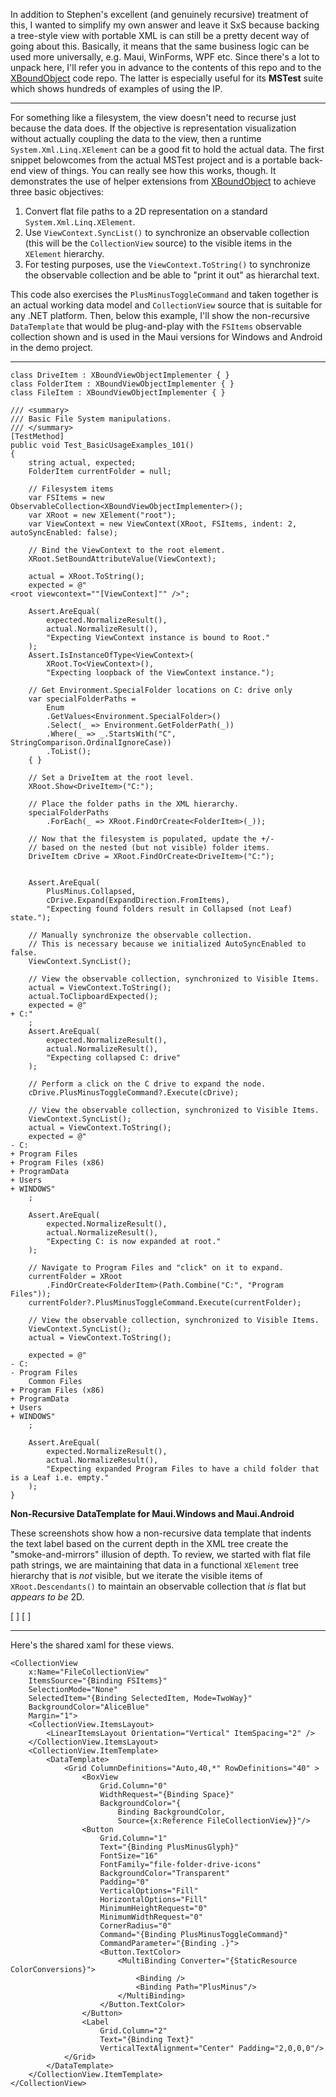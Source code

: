 In addition to Stephen's excellent (and genuinely recursive) treatment of this, I wanted to simplify my own answer and leave it SxS because backing a tree-style view with portable XML is can still be a pretty decent way of going about this. Basically, it means that the same business logic can be used more universally, e.g. Maui, WinForms, WPF etc. Since there's a lot to unpack here, I'll refer you in advance to the contents of this repo and to the [XBoundObject](https://github.com/IVSoftware/IVSoftware.Portable.Xml.Linq.XBoundObject.git) code repo. The latter is especially useful for its **MSTest** suite which shows hundreds of examples of using the IP.
___

For something like a filesystem, the view doesn't need to recurse just because the data does. If the objective is representation visualization without actually coupling the data to the view, then a runtime `System.Xml.Linq.XElement` can be a good fit to hold the actual data. The first snippet belowcomes from the actual MSTest project and is a portable back-end view of things. You can really see how this works, though. It demonstrates the use of helper extensions from [XBoundObject](https://www.nuget.org/packages/IVSoftware.Portable.Xml.Linq.XBoundObject/2.0.0) to achieve three basic objectives:

1. Convert flat file paths to a 2D representation on a standard `System.Xml.Linq.XElement`.
2. Use `ViewContext.SyncList()` to synchronize an observable collection (this will be the `CollectionView` source) to the visible items in the `XElement` hierarchy.
3. For testing purposes, use the `ViewContext.ToString()` to synchronize the observable collection and be able to "print it out" as hierarchal text.

This code also exercises the `PlusMinusToggleCommand` and taken together is an actual working data model and `CollectionView` source that is suitable for any .NET platform. Then, below this example, I'll show the non-recursive `DataTemplate` that would be plug-and-play with the `FSItems` observable collection shown and is used in the Maui versions for Windows and Android in the demo project.

___

```
class DriveItem : XBoundViewObjectImplementer { }
class FolderItem : XBoundViewObjectImplementer { }
class FileItem : XBoundViewObjectImplementer { }

/// <summary>
/// Basic File System manipulations.
/// </summary>
[TestMethod]
public void Test_BasicUsageExamples_101()
{
    string actual, expected;
    FolderItem currentFolder = null;

    // Filesystem items
    var FSItems = new ObservableCollection<XBoundViewObjectImplementer>();
    var XRoot = new XElement("root");
    var ViewContext = new ViewContext(XRoot, FSItems, indent: 2, autoSyncEnabled: false);

    // Bind the ViewContext to the root element.
    XRoot.SetBoundAttributeValue(ViewContext);

    actual = XRoot.ToString();
    expected = @" 
<root viewcontext=""[ViewContext]"" />";

    Assert.AreEqual(
        expected.NormalizeResult(),
        actual.NormalizeResult(),
        "Expecting ViewContext instance is bound to Root."
    );
    Assert.IsInstanceOfType<ViewContext>(
        XRoot.To<ViewContext>(),
        "Expecting loopback of the ViewContext instance.");

    // Get Environment.SpecialFolder locations on C: drive only
    var specialFolderPaths =
        Enum
        .GetValues<Environment.SpecialFolder>()
        .Select(_ => Environment.GetFolderPath(_))
        .Where(_ => _.StartsWith("C", StringComparison.OrdinalIgnoreCase))
        .ToList();
    { }

    // Set a DriveItem at the root level.
    XRoot.Show<DriveItem>("C:");

    // Place the folder paths in the XML hierarchy.
    specialFolderPaths
        .ForEach(_ => XRoot.FindOrCreate<FolderItem>(_));

    // Now that the filesystem is populated, update the +/-
    // based on the nested (but not visible) folder items.
    DriveItem cDrive = XRoot.FindOrCreate<DriveItem>("C:");

        
    Assert.AreEqual(
        PlusMinus.Collapsed,
        cDrive.Expand(ExpandDirection.FromItems),
        "Expecting found folders result in Collapsed (not Leaf) state.");

    // Manually synchronize the observable collection.
    // This is necessary because we initialized AutoSyncEnabled to false.
    ViewContext.SyncList();

    // View the observable collection, synchronized to Visible Items.
    actual = ViewContext.ToString();
    actual.ToClipboardExpected();
    expected = @" 
+ C:"
    ;
    Assert.AreEqual(
        expected.NormalizeResult(),
        actual.NormalizeResult(),
        "Expecting collapsed C: drive"
    );

    // Perform a click on the C drive to expand the node.
    cDrive.PlusMinusToggleCommand?.Execute(cDrive);

    // View the observable collection, synchronized to Visible Items.
    ViewContext.SyncList();
    actual = ViewContext.ToString();
    expected = @" 
- C:
+ Program Files
+ Program Files (x86)
+ ProgramData
+ Users
+ WINDOWS"
    ;

    Assert.AreEqual(
        expected.NormalizeResult(),
        actual.NormalizeResult(),
        "Expecting C: is now expanded at root."
    );

    // Navigate to Program Files and "click" on it to expand.
    currentFolder = XRoot
        .FindOrCreate<FolderItem>(Path.Combine("C:", "Program Files"));
    currentFolder?.PlusMinusToggleCommand.Execute(currentFolder);

    // View the observable collection, synchronized to Visible Items.
    ViewContext.SyncList();
    actual = ViewContext.ToString();

    expected = @" 
- C:
- Program Files
    Common Files
+ Program Files (x86)
+ ProgramData
+ Users
+ WINDOWS"
    ;

    Assert.AreEqual(
        expected.NormalizeResult(),
        actual.NormalizeResult(),
        "Expecting expanded Program Files to have a child folder that is a Leaf i.e. empty."
    );
}
```

**Non-Recursive DataTemplate for Maui.Windows and Maui.Android**


These screenshots show how a non-recursive data template that indents the text label based on the current depth in the XML tree create the "smoke-and-mirrors" illusion of depth. To review, we started with flat file path strings, we are maintaining that data in a functional `XElement` tree hierarchy that is _not_ visible, but we iterate the visible items of `XRoot.Descendants()` to maintain an observable collection that _is_ flat but _appears to be_ 2D.


[ ]    [ ]

___

Here's the shared xaml for these views.

```
<CollectionView 
    x:Name="FileCollectionView" 
    ItemsSource="{Binding FSItems}" 
    SelectionMode="None"
    SelectedItem="{Binding SelectedItem, Mode=TwoWay}"
    BackgroundColor="AliceBlue"
    Margin="1">
    <CollectionView.ItemsLayout>
        <LinearItemsLayout Orientation="Vertical" ItemSpacing="2" />
    </CollectionView.ItemsLayout>
    <CollectionView.ItemTemplate>
        <DataTemplate>
            <Grid ColumnDefinitions="Auto,40,*" RowDefinitions="40" >
                <BoxView 
                    Grid.Column="0" 
                    WidthRequest="{Binding Space}"
                    BackgroundColor="{
                        Binding BackgroundColor, 
                        Source={x:Reference FileCollectionView}}"/>
                <Button 
                    Grid.Column="1" 
                    Text="{Binding PlusMinusGlyph}" 
                    FontSize="16"
                    FontFamily="file-folder-drive-icons"
                    BackgroundColor="Transparent"
                    Padding="0"
                    VerticalOptions="Fill"
                    HorizontalOptions="Fill"
                    MinimumHeightRequest="0"
                    MinimumWidthRequest="0"
                    CornerRadius="0"
                    Command="{Binding PlusMinusToggleCommand}"
                    CommandParameter="{Binding .}">
                    <Button.TextColor>
                        <MultiBinding Converter="{StaticResource ColorConversions}">
                            <Binding />
                            <Binding Path="PlusMinus"/>
                        </MultiBinding>
                    </Button.TextColor>
                </Button>
                <Label 
                    Grid.Column="2"
                    Text="{Binding Text}" 
                    VerticalTextAlignment="Center" Padding="2,0,0,0"/>
            </Grid>
        </DataTemplate>
    </CollectionView.ItemTemplate>
</CollectionView>
```
